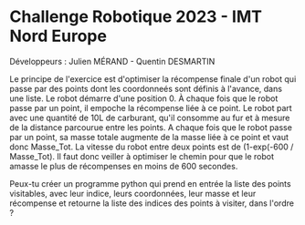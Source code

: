 # Challenge Robotique 2023 - IMT Nord Europe
 Développeurs : Julien MÉRAND - Quentin DESMARTIN


Le principe de l'exercice est d'optimiser la récompense finale d'un robot qui passe par des points dont les coordonneés sont définis à l'avance, dans une liste. Le robot démarre d'une position 0. À chaque fois que le robot passe par un point, il empoche la récompense liée à ce point.
Le robot part avec une quantité de 10L de carburant, qu'il consomme au fur et à mesure de la distance parcourue entre les points.
A chaque fois que le robot passe par un point, sa masse totale augmente de la masse liée à ce point et vaut donc Masse_Tot. La vitesse du robot entre deux points est de (1-exp(-600 / Masse_Tot).
Il faut donc veiller à optimiser le chemin pour que le robot amasse le plus de récompenses en moins de 600 secondes.

Peux-tu créer un programme python qui prend en entrée la liste des points visitables, avec leur indice, leurs coordonnées, leur masse et leur récompense et retourne la liste des indices des points à visiter, dans l'ordre ?
